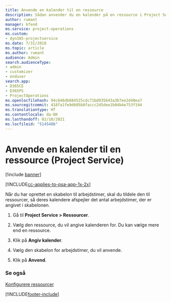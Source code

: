 ```yaml
---
title: Anvende en kalender til en ressource
description: Sådan anvender du en kalender på en ressource i Project Service
author: rumant
manager: kfend
ms.service: project-operations
ms.custom:
- dyn365-projectservice
ms.date: 7/31/2018
ms.topic: article
ms.author: rumant
audience: Admin
search.audienceType:
- admin
- customizer
- enduser
search.app:
- D365CE
- D365PS
- ProjectOperations
ms.openlocfilehash: 94c646db684525cdc71bd935643a3b7ee2d40ea7
ms.sourcegitcommit: 418fa1fe9d605b8faccc2d5dee1b04b4e753f194
ms.translationtype: HT
ms.contentlocale: da-DK
ms.lasthandoff: 02/10/2021
ms.locfileid: "5145486"
---
```

# <a name="apply-a-calendar-to-a-resource-project-service"></a>Anvende en kalender til en ressource (Project Service)

[!include [banner](../includes/psa-now-project-operations.md)]

[!INCLUDE[cc-applies-to-psa-app-1x-2x](../includes/cc-applies-to-psa-app-1x-2x.md)]

Når du har oprettet en skabelon til arbejdstimer, skal du tildele den til ressourcer, så deres kalendere afspejler det antal arbejdstimer, der er angivet i skabelonen.  
  
1.  Gå til **Project Service > Ressourcer**.  
  
2.  Vælg den ressource, du vil angive kalenderen for. Du kan vælge mere end en ressource.  
  
3.  Klik på **Angiv kalender**.  
  
4.  Vælg den skabelon for arbejdstimer, du vil anvende.  
  
5.  Klik på **Anvend**.  
  
### <a name="see-also"></a>Se også  
 [Konfigurere ressourcer](../psa/set-up-resources.md)


[!INCLUDE[footer-include](../includes/footer-banner.md)]